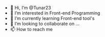 - 👋 Hi, I’m @Tunar23
- 👀 I’m interested in Front-end Programming 
- 🌱 I’m currently learning Front-end tool's 
- 💞️ I’m looking to collaborate on ...
- 📫 How to reach me 

<!---
Tunar23/Tunar23 is a ✨ special ✨ repository because its `README.md` (this file) appears on your GitHub profile.
You can click the Preview link to take a look at your changes.
--->
